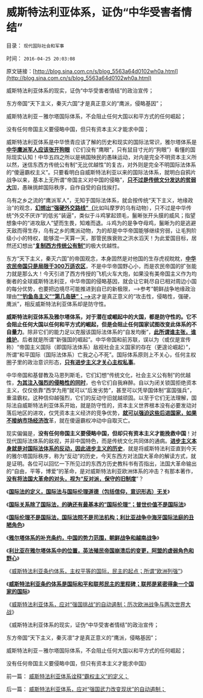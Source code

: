 # 威斯特法利亚体系，证伪“中华受害者情结”

目录： `现代国际社会和军事` 

时间： `2016-04-25 20:03:08` 

原文链接：[http://blog.sina.com.cn/s/blog_5563a64d0102wh0a.html](http://blog.sina.com.cn/s/blog_5563a64d0102wh0a.html)

威斯特法利亚体系的现实，证伪“中华受害者情结”的政治宣传；

东方帝国“天下主义，秦灭六国”才是真正意义的“鹰派，侵略基因”；

威斯特法利亚－雅尔塔国际体系，不会阻止任何大国以和平方式的任何崛起；

没有任何帝国主义要侵略中国，但只有资本主义才能求中国；

威斯特法利亚体系是中华愤青应该了解的历史和现实的国际法常识，雅尔塔体系是[**中华鹰派军人应该张开狗眼**](../../../2015/9/18/萨拉丁主义真诚追求和平，不到最后关头，决不轻言战斗.md)（它们没有“鹰眼”，只有鼠目寸光的“狗眼”）看懂的国际现实认知！中华五四之所以是祸国殃民的愚昧运动，对内是完全不明资本主义所以然，迷信东西方传统公有制“无比优越性”的复古，对外则是完全不明国际法体系的“傻逼霸权主义”。只要看明白自威斯特法利亚以来的国际法体系，就明白自鸦片战争以来，基本上无所谓“帝国主义对中国的侵略”，[**只不过是传统文分发达的贫弱大**](../../../2010/5/14/传统文化国家主义抵抗现代文明节节败退史.md)国，愚昧挑衅国际秩序，自作自受的自找挨打。

乌有之乡之流的“鹰派军人”，无知于国际法体系，就会按传统“天下主义，地缘政治”的观念，[**幻想出“强硬外交路线”（**](../../../2015/9/13/《日内瓦(战俘)公约》的利益合理性，并非人道主义动机.md)比如叫摩罗的乌有动物），只不过是中华传统“外交不厌诈”的低劣“装逼”，类似于斗鸡掌起颈毛，鬣晰张开头膜的威风；指望想象中的“进攻敌人”望而生畏，知难而退。斗鸡为的是争夺母鸡，鬣晰为的是逃避天敌而得生存，乌有之乡的鹰派动物，为的却是中华帝国能够继续穷弱，让毛狗阶级小小的特权，能够混一天算一天，那管民族衰败之洪水滔天！为此爱国目标，居然还幻想出“[**复制西方传统公有制”**](../../../2009/6/26/马恩主义为什么适合移植入中国传统社会.md)的极大优越性。

东方“天下主义，秦灭六国”的帝国观念，本身固然是对他国的生存虎视眈眈，[**中华农民帝国只是局限于300万适农区**](../../../2008/11/20/300万适农区，2000年中国历史文明的含义.md)，不是中华帝国野心小，而是农民帝国的扩张能力就是那么大！今天引进了西方传授的飞机火车大炮，如果没有美帝国主义作为均衡者的全球威斯特法利亚，中华帝国的侵略基因，就会让它耗尽自已相对周边小国的每分优势，也要把边境尽可能推进到自已的新极限，——>参考“朝鲜战争地缘政治理由[**”“钓鱼岛主义”“第几岛链”；——>**](../../../2016/3/27/地缘政治误区中的“海权论，钓鱼岛主义，第几岛链……”.md)这才是真正意义的“攻击性，侵略性，强硬，鹰派”，相反威斯特法利亚体系却是防守性。

**威斯特法利亚体系及雅尔塔体系，对于潜在或崛起中的大国，都是防守性的。它不会阻止任何大国以任何和平方式的崛起，但是会阻止任何国家试图改变此体系的不自量力**。除非它们的能力足以克服该国际法体系的“自发均衡”，[**此所谓谁主张，谁维护**](../../../2009/4/7/谁主张谁维护的现代国际法；海洋法的利益声明.md)。后者就是所谓“新强国的崛起”。中华帝国和前苏联，误以为（或仅是宣传称）“帝国主义国际（即国际法体系）敌视社会主义国家的存在（更遑论崛起）”，所谓“和平国际（国际法体系）亡我之心不死”。国际体系原则上不关心，任何主权圈子里的政治意识形态，[**只有进步主义才关心主权私事**](../../../2016/4/13/利比亚战争提醒中国，欧美进步主义左棍的军事威胁；.md)。

中华帝国和基督教及马恩列斯毛，它们幻想“传统文化，社会主义公有制”的优越性，[**为其注入强烈的侵略性的同时**](../../../2011/1/9/“好战而不能战”的“傻逼霸权主义”.md)，也令它们自我麻醉。自以为闭关锁国拒绝资本主义，仅仅依靠“西学为用”就可以“后发劣势”，甚至可以凭举国体制“富国强兵”，重温霸权。这种信仰越强烈，它们的反动守旧就越顽固。以至于它们无法理解，国际法自威斯特法利亚体系开始，就是防守性的，资本主义世界根本没有必要发动对落后地区的进攻，仅凭资本主义经济的竞争优势，[**就可以强迫这些后进国家，如果不接纳市场经济改**](../../../2016/3/30/美国没有妨碍任何国家的市场经济.md)革，就在傻逼霸权冲动中自取灭亡。

现实偏偏是，**没有任何帝国主义要侵略中国，但却只有资本主义才能挽救中国**！对现代国际法体系的敌视，并非中国特色，而是传统文化共同体的通病。[**进步主义本身就是对国际法体系的反动，因此进步主义的历史**](../../../2016/2/15/回顾利比亚战争，美英法悍然打开了潘多拉之盒；.md)，就是将威斯特法利亚直到今天的雅尔塔国际秩序，称为“反动”的历史，今天东西方对法国大革命的解读方式，就是证明。各位可以回忆一下所见过的东西方历史教科书有否指出，法国大革命输出的“自由，平等，博爱”的革命，是对威斯特法利亚欧洲体系的冲击？有那本著作，[**没有将法国大革命的对头，视为“反对派，保守的旧制度**](../../../2015/1/4/法国大革命及南美独立运动的“反动派”真的不合理吗？.md)”？

《[**国际法的定义，国际法与国际伦理道德（包括信仰，意识形态）无关**](../../../2016/4/17/国际法的定义及国际伦理，闹革命的讲道德.md)》

《[**国际关系除了国际法，的确还有最基本的”国际伦理“；普世价值不是国际法**](../../../2016/4/18/“道德哲学＝伦理学”之所谓“普世价值观”于国际法；.md)》

《[**国际伦理不是国际法，国际法院不是司法机构；利比亚战争中海牙国际法庭的丑陋角色**](../../../2016/4/19/国际法院不是司法机构，它在利比亚战争中的丑陋角色.md)》

《[**雅尔塔体系的补充条约，中国的势力范围，朝鲜战争和越南战争**](../../../2016/4/20/雅尔塔体系的补充条约，中国的势力范围.md)》

《[**利比亚在雅尔塔体系中的位置，英法殖民帝国崩溃后的变更，阿盟的虚弱角色和野心**](../../../2016/4/21/为什么美国直到利比亚战争，才真正违反了国际法？.md)》

《[威斯特法利亚条约体系，主权平等的国际，民主的起点；所谓“欧洲列强”](../../../2016/4/22/威斯特法利亚体系，主权平等的国际，民主的起点；.md)》

《[**威斯特法利亚条约体系是国际和平和联邦民主的里程碑；联邦是紧密得象一个国家的国际**](../../../2016/4/23/威斯特法利亚条约体系，国际和平和联邦民主的里程碑；.md)》

《[威斯特法利亚体系，应对“强国挑战”的自动遏制；历次欧洲战争与两次世界大战](../../../2016/4/24/威斯特法利亚体系，应对“强国武力改变现状”的自动遏制；.md)》

《威斯特法利亚体系的现实，证伪“中华受害者情结”的政治宣传；

东方帝国“天下主义，秦灭凛”才是真正意义的“鹰派，侵略基因”；

威斯特法利亚－雅尔塔国际体系，不会阻止任何大国以和平方式的任何崛起；

没有任何帝国主义要侵略中国，但只有资本主义才能求中国》

前一篇： [威斯特法利亚体系诠释“霸权主义”的定义；](../../../2016/4/30/威斯特法利亚体系诠释“霸权主义”的定义；.md)

后一篇： [威斯特法利亚体系，应对“强国武力改变现状”的自动遏制；](../../../2016/4/24/威斯特法利亚体系，应对“强国武力改变现状”的自动遏制；.md)

